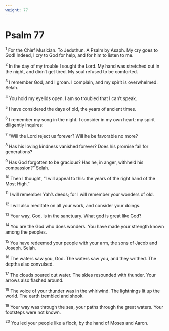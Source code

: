 ```yaml
---
weight: 77
---
```


# Psalm 77

<sup>1</sup> For the Chief Musician. To Jeduthun. A Psalm by Asaph. My cry goes to God! Indeed, I cry to God for help, and for him to listen to me. 

<sup>2</sup> In the day of my trouble I sought the Lord. My hand was stretched out in the night, and didn’t get tired. My soul refused to be comforted. 

<sup>3</sup> I remember God, and I groan. I complain, and my spirit is overwhelmed. Selah. 

<sup>4</sup> You hold my eyelids open. I am so troubled that I can’t speak. 

<sup>5</sup> I have considered the days of old, the years of ancient times. 

<sup>6</sup> I remember my song in the night. I consider in my own heart; my spirit diligently inquires: 

<sup>7</sup> “Will the Lord reject us forever? Will he be favorable no more? 

<sup>8</sup> Has his loving kindness vanished forever? Does his promise fail for generations? 

<sup>9</sup> Has God forgotten to be gracious? Has he, in anger, withheld his compassion?” Selah. 

<sup>10</sup> Then I thought, “I will appeal to this: the years of the right hand of the Most High.” 

<sup>11</sup> I will remember Yah’s deeds; for I will remember your wonders of old. 

<sup>12</sup> I will also meditate on all your work, and consider your doings. 

<sup>13</sup> Your way, God, is in the sanctuary. What god is great like God? 

<sup>14</sup> You are the God who does wonders. You have made your strength known among the peoples. 

<sup>15</sup> You have redeemed your people with your arm, the sons of Jacob and Joseph. Selah. 

<sup>16</sup> The waters saw you, God. The waters saw you, and they writhed. The depths also convulsed. 

<sup>17</sup> The clouds poured out water. The skies resounded with thunder. Your arrows also flashed around. 

<sup>18</sup> The voice of your thunder was in the whirlwind. The lightnings lit up the world. The earth trembled and shook. 

<sup>19</sup> Your way was through the sea, your paths through the great waters. Your footsteps were not known. 

<sup>20</sup> You led your people like a flock, by the hand of Moses and Aaron. 


